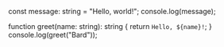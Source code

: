 const message: string = "Hello, world!";
console.log(message);

function greet(name: string): string {
return `Hello, ${name}!`;
}
console.log(greet("Bard"));
